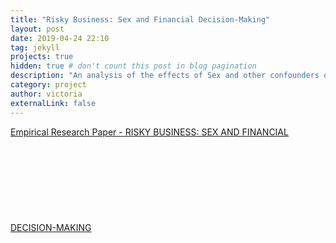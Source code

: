 ```yaml
---
title: "Risky Business: Sex and Financial Decision-Making"
layout: post
date: 2019-04-24 22:10
tag: jekyll
projects: true
hidden: true # don't count this post in blog pagination
description: "An analysis of the effects of Sex and other confounders on financial decision making"
category: project
author: victoria
externalLink: false
---
```



<a href="{{site.url}}/assets/Empirical_Research_Paper.pdf">Empirical Research Paper - RISKY BUSINESS: SEX AND FINANCIAL DECISION-MAKING</a>
<object data="{{ site.url }}/assets/Empirical_Research_Paper.pdf" width="1000" height="1000" type='application/pdf'/><object>
<object data="vgwalter.com//assets/Empirical_Research_Paper.pdf" width="1000" height="1000" type='application/pdf'/>
<embed src="{{ site.url }}/assets/Empirical_Research_Paper.pdf" type="application/pdf"/>
